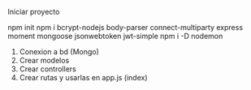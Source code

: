 Iniciar proyecto

npm init
npm i bcrypt-nodejs body-parser connect-multiparty express moment mongoose jsonwebtoken jwt-simple
npm i -D nodemon

1. Conexion a bd (Mongo)
2. Crear modelos
3. Crear controllers
4. Crear rutas y usarlas en app.js (index)